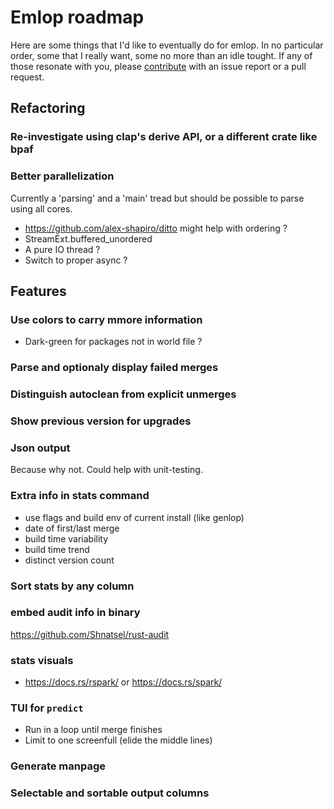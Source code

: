 # Emlop roadmap
Here are some things that I'd like to eventually do for emlop. In no particular order, some that I
really want, some no more than an idle tought. If any of those resonate with you, please
[contribute](CONTRIBUTING.md) with an issue report or a pull request.

## Refactoring
### Re-investigate using clap's derive API, or a different crate like bpaf
### Better parallelization
Currently a 'parsing' and a 'main' tread but should be possible to parse using all cores.
* https://github.com/alex-shapiro/ditto might help with ordering ?
* StreamExt.buffered_unordered
* A pure IO thread ?
* Switch to proper async ?

## Features
### Use colors to carry mmore information
* Dark-green for packages not in world file ?
### Parse and optionaly display failed merges
### Distinguish autoclean from explicit unmerges
### Show previous version for upgrades
### Json output
Because why not. Could help with unit-testing.
### Extra info in stats command
* use flags and build env of current install (like genlop)
* date of first/last merge
* build time variability
* build time trend
* distinct version count
### Sort stats by any column
### embed audit info in binary
https://github.com/Shnatsel/rust-audit
### stats visuals
* https://docs.rs/rspark/ or https://docs.rs/spark/
### TUI for `predict`
* Run in a loop until merge finishes
* Limit to one screenfull (elide the middle lines)
### Generate manpage
### Selectable and sortable output columns
